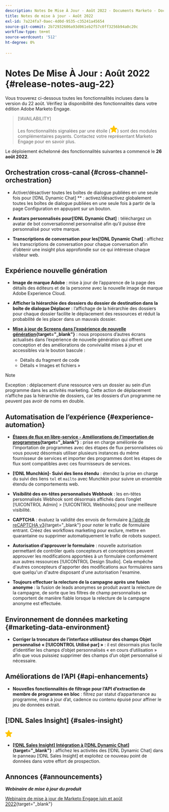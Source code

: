 ```yaml
---
description: Notes De Mise À Jour - Août 2022 - Documents Marketo - Documentation Du Produit
title: Notes de mise à jour - Août 2022
exl-id: 7a224fa7-0aec-4d0d-9535-c35241a45654
source-git-commit: 2b72932606a93d061eb2f57c0ff3256b94a0c20c
workflow-type: tm+mt
source-wordcount: '512'
ht-degree: 0%

---
```


# Notes De Mise À Jour : Août 2022 {#release-notes-aug-22}

Vous trouverez ci-dessous toutes les fonctionnalités incluses dans la version du 22 août. Vérifiez la disponibilité des fonctionnalités dans votre édition Adobe Marketo Engage.

>[!AVAILABILITY]
>
>Les fonctionnalités signalées par une étoile (![étoile](assets/yellow-star.png)) sont des modules complémentaires payants. Contactez votre représentant Marketo Engage pour en savoir plus.

Le déploiement échelonné des fonctionnalités suivantes a commencé le **26 août 2022**.

## Orchestration cross-canal {#cross-channel-orchestration}

* Activer/désactiver toutes les boîtes de dialogue publiées en une seule fois pour [!DNL Dynamic Chat] ** : activez/désactivez globalement toutes les boîtes de dialogue publiées en une seule fois à partir de la page Configuration en appuyant sur un bouton.

* **Avatars personnalisés pour[!DNL Dynamic Chat]** : téléchargez un avatar de bot conversationnel personnalisé afin qu’il puisse être personnalisé pour votre marque.

* **Transcriptions de conversation pour les[!DNL Dynamic Chat]** : affichez les transcriptions de conversation pour chaque conversation afin d’obtenir une insight plus approfondie sur ce qui intéresse chaque visiteur web.

## Expérience nouvelle génération

* **Image de marque Adobe** : mise à jour de l’apparence de la page des détails des éditeurs et de la personne avec la nouvelle image de marque Adobe Experience Cloud.

* **Afficher la hiérarchie des dossiers du dossier de destination dans la boîte de dialogue Déplacer** : l’affichage de la hiérarchie des dossiers pour chaque dossier facilite le déplacement des ressources et réduit la probabilité de les placer dans un mauvais dossier.

* **[Mise à jour de Screens dans l’expérience de nouvelle génération](/help/marketo/product-docs/marketo-engage-modern-ux/toggle-switch.md){target="_blank"}** : nous proposons d’autres écrans actualisés dans l’expérience de nouvelle génération qui offrent une conception et des améliorations de convivialité mises à jour et accessibles via le bouton bascule :

   * Détails du fragment de code
   * Détails « Images et fichiers »

>[!NOTE]
>
>Exception : déplacement d’une ressource vers un dossier au sein d’un programme dans les activités marketing. Cette action de déplacement n’affiche pas la hiérarchie de dossiers, car les dossiers d’un programme ne peuvent pas avoir de noms en double.

## Automatisation de l’expérience {#experience-automation}

* **[Étapes de flux en libre-service - Améliorations de l’importation de programmes](/help/marketo/product-docs/core-marketo-concepts/smart-campaigns/flow-actions/flow-step-service.md){target="_blank"}** : prise en charge améliorée de l’importation de programmes avec des étapes de flux personnalisées où vous pouvez désormais utiliser plusieurs instances du même fournisseur de services et importer des programmes dont les étapes de flux sont compatibles avec ces fournisseurs de services.

* **[!DNL Munchkin]- Suivi des liens étendu** : étendez la prise en charge du suivi des liens `tel` et `mailto` avec Munchkin pour suivre un ensemble étendu de comportements web.

* **Visibilité des en-têtes personnalisés Webhook** : les en-têtes personnalisés Webhook sont désormais affichés dans l’onglet [!UICONTROL Admin] > [!UICONTROL Webhooks] pour une meilleure visibilité.

* **CAPTCHA** : évaluez la validité des envois de formulaire [à l’aide de reCAPTCHA v3](/help/marketo/product-docs/demand-generation/forms/using-captcha/enable-captcha-in-marketo-forms.md){target="_blank"} pour noter le trafic de formulaire entrant. Créez des workflows marketing pour exclure, mettre en quarantaine ou supprimer automatiquement le trafic de robots suspect.

* **Autorisation d’approuver le formulaire** : nouvelle autorisation permettant de contrôler quels concepteurs et conceptrices peuvent approuver les modifications apportées à un formulaire conformément aux autres ressources [!UICONTROL Design Studio]. Cela empêche d&#39;autres concepteurs d&#39;apporter des modifications aux formulaires sans que quelqu&#39;un d&#39;autre disposant d&#39;une autorisation l&#39;examine.

* **Toujours effectuer la relecture de la campagne après une fusion anonyme** : la fusion de leads anonymes se produit avant la relecture de la campagne, de sorte que les filtres de champ personnalisés se comportent de manière fiable lorsque la relecture de la campagne anonyme est effectuée.

## Environnement de données marketing {#marketing-data-environment}

* **Corriger la troncature de l’interface utilisateur des champs Objet personnalisé « [!UICONTROL Utilisé par] »** : il est désormais plus facile d’identifier les champs d’objet personnalisés « en cours d’utilisation » afin que vous puissiez supprimer des champs d’un objet personnalisé si nécessaire.

## Améliorations de l’API {#api-enhancements}

* **Nouvelles fonctionnalités de filtrage pour l’API d’extraction de membre de programme en bloc** : filtrez par statut d’appartenance au programme, mise à jour d’at, cadence ou contenu épuisé pour affiner le jeu de données extrait.

## [!DNL Sales Insight] {#sales-insight}

![(étoile)](assets/yellow-star.png)

* **[[!DNL Sales Insight] Intégration à [!DNL Dynamic Chat]](/help/marketo/product-docs/marketo-sales-insight/msi-for-salesforce/features/dynamic-chat-integration.md){target="_blank"}** : affichez les activités des [!DNL Dynamic Chat] dans le panneau [!DNL Sales Insight] et exploitez ce nouveau point de données dans votre effort de prospection.

## Annonces {#announcements}

**_Webinaire de mise à jour du produit_**

[Webinaire de mise à jour de Marketo Engage juin et août 2022](https://engage.marketo.com/2022_June_August_Release_Webinar_OnDemandPage.html){target="_blank"}
